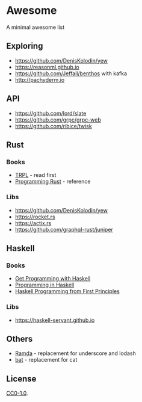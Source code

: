 # Awesome
A minimal awesome list

## Exploring

- https://github.com/DenisKolodin/yew
- https://reasonml.github.io
- https://github.com/Jeffail/benthos with kafka
- http://pachyderm.io

## API

- https://github.com/lord/slate
- https://github.com/grpc/grpc-web
- https://github.com/ribice/twisk

## Rust

### Books

- [TRPL](https://doc.rust-lang.org/book/2018-edition/index.html) - read first
- [Programming Rust](http://shop.oreilly.com/product/0636920040385.do) - reference

### Libs

- https://github.com/DenisKolodin/yew
- https://rocket.rs
- https://actix.rs
- https://github.com/graphql-rust/juniper

## Haskell

### Books

- [Get Programming with Haskell](https://www.manning.com/books/get-programming-with-haskell)
- [Programming in Haskell](http://www.cs.nott.ac.uk/~pszgmh/pih.html)
- [Haskell Programming from First Principles](http://haskellbook.com)

### Libs

- https://haskell-servant.github.io

## Others

- [Ramda](https://github.com/ramda/ramda) - replacement for underscore and lodash
- [bat](https://github.com/sharkdp/bat) - replacement for cat

## License

[CC0-1.0](https://creativecommons.org/publicdomain/zero/1.0/).
